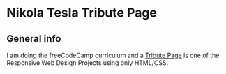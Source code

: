 # Nikola Tesla Tribute Page

## General info
I am doing the freeCodeCamp curriculum and a [Tribute Page][1] is one of the Responsive Web Design Projects using only HTML/CSS.


[1]:https://learn.freecodecamp.org/responsive-web-design/responsive-web-design-projects/build-a-tribute-page/
